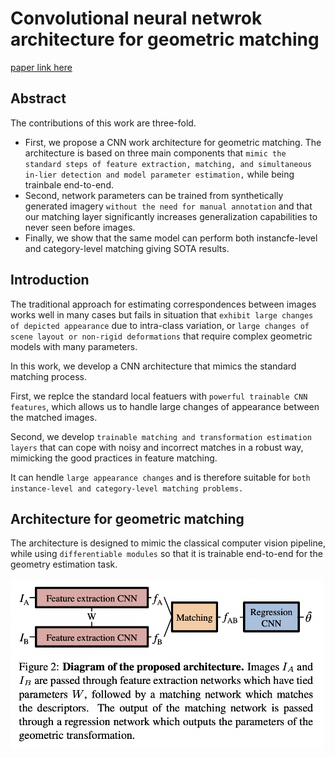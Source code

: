 # Convolutional neural netwrok architecture for geometric matching

[paper link here](https://openaccess.thecvf.com/content_cvpr_2017/papers/Rocco_Convolutional_Neural_Network_CVPR_2017_paper.pdf)

## Abstract

The contributions of this work are three-fold.

* First, we propose a CNN work architecture for geometric matching. The architecture
is based on three main components that `mimic the standard steps of feature extraction, matching,
and simultaneous in-lier detection and model parameter estimation,` while being trainbale end-to-end.
* Second, network parameters can be trained from synthetically generated imagery `without the need for manual
annotation` and that our matching layer significantly increases generalization capabilities to never seen before images.
* Finally, we show that the same model can perform both instancfe-level and category-level matching giving SOTA results.

## Introduction

The traditional approach for estimating correspondences between images works well in many cases but fails
in situation that `exhibit large changes of depicted appearance` due to intra-class variation, or `large changes of
scene layout or non-rigid deformations` that require complex geometric models with many parameters.

In this work, we develop a CNN architecture that mimics the standard matching process.

First, we replce the standard local featuers with `powerful trainable CNN features`, which allows us
to handle large changes of appearance between the matched images.

Second, we develop `trainable matching and transformation estimation layers` that can cope with noisy and
incorrect matches in a robust way, mimicking the good practices in feature matching.

It can hendle `large appearance changes` and is therefore suitable for `both instance-level and category-level matching
problems.`

## Architecture for geometric matching

The architecture is designed to mimic the classical computer vision pipeline, while using `differentiable modules` so that
it is trainable end-to-end for the geometry estimation task.

<img src="https://github.com/0nandon/2022_CVLAB_WINTER_STUDY/blob/main/photo/correspondence_1_1.png" width=500>
